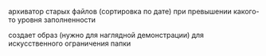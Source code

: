 архиватор старых файлов (сортировка по дате) при превышении какого-то уровня заполненности 

создает образ (нужно для наглядной демонстрации) для искусственного ограничения папки
